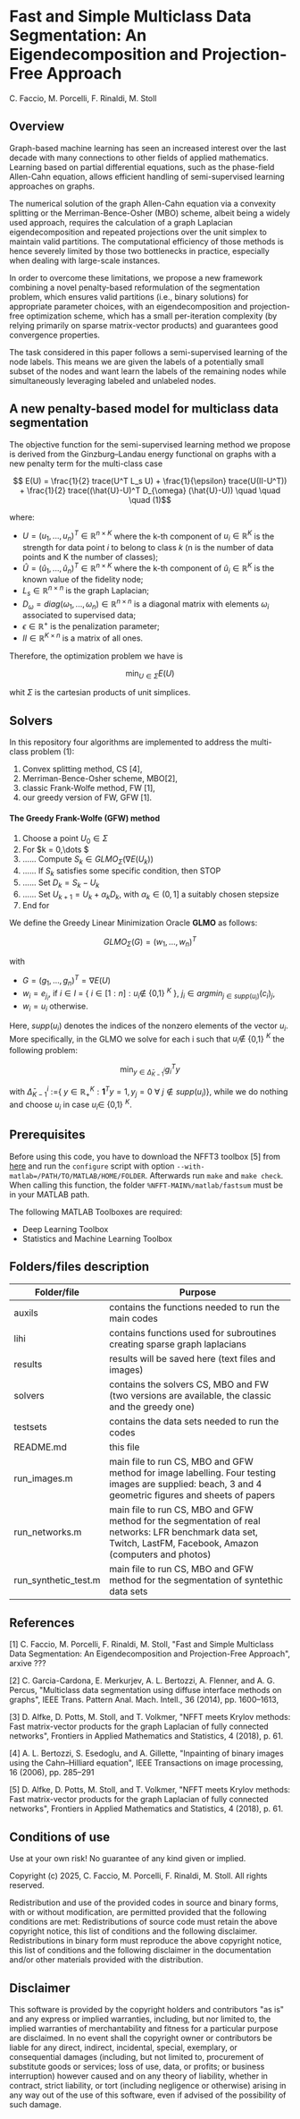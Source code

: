 # Fast and Simple Multiclass Data Segmentation: An Eigendecomposition and  Projection-Free Approach
C. Faccio, M. Porcelli, F. Rinaldi, M. Stoll

## Overview

Graph-based machine learning has seen an increased interest over the last decade with many connections to other fields of applied mathematics.
Learning based on partial differential equations, such as the phase-field Allen-Cahn equation, allows efficient handling of semi-supervised learning approaches on graphs. 

The numerical solution of the graph Allen-Cahn equation via a convexity splitting or the Merriman-Bence-Osher (MBO) scheme, albeit being a widely used approach, requires the calculation of a graph Laplacian eigendecomposition and repeated projections over the unit simplex to maintain valid partitions. The computational efficiency of those methods is hence severely limited by those two bottlenecks in practice, especially when dealing with large-scale instances.

In order to overcome these limitations, we propose a new framework combining a novel penalty-based reformulation of the segmentation problem, which ensures valid partitions (i.e., binary solutions) for appropriate parameter choices, with an eigendecomposition and projection-free optimization scheme, which has a small per-iteration complexity (by relying primarily on sparse matrix-vector products)
and guarantees good convergence properties. 

The task considered in this paper follows a semi-supervised learning of the node labels. This means we are given the labels of a potentially small subset of the nodes and want learn the labels of the remaining nodes while simultaneously leveraging labeled and unlabeled nodes.


## A new penalty-based model for multiclass data segmentation

The objective function for the semi-supervised learning method we propose is derived from the Ginzburg–Landau energy functional on graphs with a new penalty term for the multi-class case

$$ E(U) = \frac{1}{2} trace(U^T L_s U) + \frac{1}{\epsilon} trace(U(II-U^T)) +
             \frac{1}{2} trace((\hat{U}-U)^T D_{\omega} (\hat{U}-U)) \quad \quad \quad (1)$$

where:
- $U = (u_1, . . . , u_n)^T \in \mathbb{R}^{n×K}$ where the k-th component of $u_i \in \mathbb{R}^K$ is the strength for data point $i$ to belong to class $k$ (n is the number of data points and K the number of classes);
- $\hat{U} = (\hat{u}_1, . . . , \hat{u}_n)^T \in\mathbb{R}^{n×K}$ where the k-th component of $\hat{u}_i \in \mathbb{R}^K$ is the known value of the fidelity node;
- $L_s \in \mathbb{R}^{n×n}$ is the graph Laplacian;
- $D_{\omega} = diag(\omega_1, ..., \omega_n) \in \mathbb{R}^{n×n}$ is a diagonal matrix with elements $\omega_i$ associated to supervised data;
- $\epsilon \in \mathbb{R}^+$ is the penalization parameter;
- $II \in \mathbb{R}^{K×n}$ is a matrix of all ones.

Therefore, the optimization problem we have is 

$$\min_{U \in \Sigma} E(U) $$

whit $\Sigma$ is the cartesian products of unit simplices.

## Solvers

In this repository four algorithms are implemented to address the multi-class problem (1):
 1. Convex splitting method, CS [4],
 2. Merriman-Bence-Osher scheme, MBO[2],
 3. classic Frank-Wolfe method, FW [1],
 4. our greedy version of FW, GFW [1].

#### The Greedy Frank-Wolfe (GFW) method

1. Choose a point $U_0 \in \Sigma$ 
2. For $k = 0,\dots $
3. ...... Compute $S_k \in GLMO_{\Sigma}(\nabla E(U_k))$
4. ...... If $S_k$ satisfies some specific condition, then STOP 
5. ...... Set $D_k = S_k − U_k$ 
6. ...... Set $U_{k+1} = U_k + \alpha_k D_k$, with $\alpha_k \in (0, 1]$ a suitably chosen stepsize
7. End for

We define the Greedy Linear Minimization Oracle **GLMO**  as follows: 

$$ GLMO_{\Sigma}(G)=(w_{1},..., w_{n})^T $$  

with 
- $G=(g_1,\dots,g_n)^T=\nabla E(U)$
- $w_i = e_{j_i}$, if $i \in I$ = { $i \in [1:n]: u_i \notin$  {0,1} $^K$ }, $j_i \in argmin_{j \in supp(u_i)} (c_i)_j$,
- $w_i = u_i$ otherwise.

Here, $supp(u_i)$ denotes the indices of the nonzero elements of the vector $u_i$. More specifically, in the GLMO we solve for each i such that $u_i \notin$ {0,1} $^K$ the following problem:

$$    \min_{y \in \bar\Delta^i_{K-1}} g_i^T y$$

with $\bar\Delta^i_{K-1}$ :={ $y \in \mathbb{R}^K_+ :\mathbf{1}^T y=1, y_j=0\ \forall\ j\notin supp(u_i)$}, while we do nothing and choose $u_i$ in case $u_i \in$ {0,1} $^K$.

## Prerequisites

Before using this code, you have to download the NFFT3 toolbox [5] from [here](https://www-user.tu-chemnitz.de/~potts/nfft/) and run the `configure` script with option `--with-matlab=/PATH/TO/MATLAB/HOME/FOLDER`.
Afterwards run `make` and `make check`. When calling this function, the folder `%NFFT-MAIN%/matlab/fastsum` must be in your MATLAB path.

The following MATLAB Toolboxes are required:
- Deep Learning Toolbox
- Statistics and Machine Learning Toolbox

## Folders/files description

| Folder/file  | Purpose |
| ------------- | ------------- |
| auxils | contains the functions needed to run the main codes |
| lihi | contains functions used for subroutines creating sparse graph laplacians  |
| results | results will be saved here (text files and images) |
| solvers  | contains the solvers CS, MBO and FW (two versions are available, the classic and the greedy one) |
| testsets | contains the data sets needed to run the codes |
| README.md | this file  |
| run_images.m | main file to run CS, MBO and GFW method for image labelling. Four testing images are supplied: beach, 3 and 4 geometric figures and sheets of papers |
| run_networks.m | main file to run CS, MBO and GFW method for the segmentation of real networks: LFR benchmark data set, Twitch, LastFM, Facebook, Amazon (computers and photos) |
| run_synthetic_test.m | main file to run CS, MBO and GFW method for the segmentation of syntethic data sets |


## References
 
 [1] C. Faccio, M. Porcelli, F. Rinaldi, M. Stoll, "Fast and Simple Multiclass Data Segmentation: An Eigendecomposition and  Projection-Free Approach", arxive ???
 
 [2] C. Garcia-Cardona, E. Merkurjev, A. L. Bertozzi, A. Flenner, and A. G. Percus, "Multiclass data segmentation using diffuse interface methods on graphs", IEEE Trans. Pattern Anal. Mach. Intell., 36 (2014), pp. 1600–1613,
 
 [3] D. Alfke, D. Potts, M. Stoll, and T. Volkmer, "NFFT meets Krylov methods: Fast matrix-vector products for the graph Laplacian of fully connected networks", Frontiers in Applied Mathematics and Statistics, 4 (2018), p. 61.

 [4] A. L. Bertozzi, S. Esedoglu, and A. Gillette, "Inpainting of binary images using the Cahn–Hilliard equation", IEEE Transactions on image processing, 16 (2006), pp. 285–291

 [5] D. Alfke, D. Potts, M. Stoll, and T. Volkmer, "NFFT meets Krylov methods: Fast matrix-vector products for the graph Laplacian of fully connected networks", Frontiers in Applied Mathematics and Statistics, 4 (2018), p. 61.


## Conditions of use
Use at your own risk! No guarantee of any kind given or implied.

Copyright (c) 2025, C. Faccio, M. Porcelli, F. Rinaldi, M. Stoll. All rights reserved.

Redistribution and use of the provided codes in source and binary forms, with or without modification, are permitted provided that the following conditions are met:
Redistributions of source code must retain the above copyright notice, this list of conditions and the following disclaimer.
Redistributions in binary form must reproduce the above copyright notice, this list of conditions and the following disclaimer in the documentation and/or other materials provided with the distribution.

## Disclaimer 
This software is provided by the copyright holders and contributors "as is" and any express or implied warranties, including, but nor limited to, the implied warranties of merchantability and fitness for a particular purpose are disclaimed. In no event shall the copyright owner or contributors be liable for any direct, indirect, incidental, special, exemplary, or consequential damages (including, but not limited to, procurement of substitute goods or services; loss of use, data, or profits; or business interruption) however caused and on any theory of liability, whether in contract, strict liability, or tort (including negligence or otherwise) arising in any way out of the use of this software, even if advised of the possibility of such damage.  
